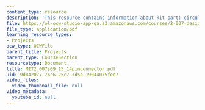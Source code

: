 ```yaml
---
content_type: resource
description: 'This resource contains information about kit part: circular 14 pin connector.'
file: https://ol-ocw-studio-app-qa.s3.amazonaws.com/courses/2-007-design-and-manufacturing-i-spring-2009/9d84207776c625c77d5e19044075fee7_MIT2_007s09_15_14pinconnector.pdf
file_type: application/pdf
learning_resource_types:
- Projects
ocw_type: OCWFile
parent_title: Projects
parent_type: CourseSection
resourcetype: Document
title: MIT2_007s09_15_14pinconnector.pdf
uid: 9d842077-76c6-25c7-7d5e-19044075fee7
video_files:
  video_thumbnail_file: null
video_metadata:
  youtube_id: null
---
```


